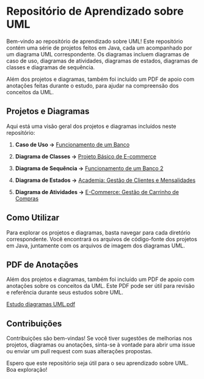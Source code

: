 # Repositório de Aprendizado sobre UML

Bem-vindo ao repositório de aprendizado sobre UML! Este repositório contém uma série de projetos feitos em Java, cada um acompanhado por um diagrama UML correspondente. Os diagramas incluem diagramas de caso de uso, diagramas de atividades, diagramas de estados, diagramas de classes e diagramas de sequência.

Além dos projetos e diagramas, também foi incluído um PDF de apoio com anotações feitas durante o estudo, para ajudar na compreensão dos conceitos da UML.

## Projetos e Diagramas

Aqui está uma visão geral dos projetos e diagramas incluídos neste repositório:

1. **Caso de Uso ->** [Funcionamento de um Banco](https://github.com/heitorbrunini/UML/tree/master/Caso_de_uso)

2. **Diagrama de Classes ->** [Projeto Básico de E-commerce](https://github.com/heitorbrunini/UML/tree/master/Diagrama_de_classes)

3. **Diagrama de Sequência ->** [Funcionamento de um Banco 2](https://github.com/heitorbrunini/UML/tree/master/Diagrama_de_sequência)

4. **Diagrama de Estados ->** [Academia: Gestão de Clientes e Mensalidades](https://github.com/heitorbrunini/UML/tree/master/https://github.com/heitorbrunini/UML/tree/master/Diagrama_de_Estados)

5. **Diagrama de Atividades ->** [E-Commerce: Gestão de Carrinho de Compras](https://github.com/heitorbrunini/UML/tree/master/Diagrama_de_Atividades)

## Como Utilizar

Para explorar os projetos e diagramas, basta navegar para cada diretório correspondente. Você encontrará os arquivos de código-fonte dos projetos em Java, juntamente com os arquivos de imagem dos diagramas UML.

## PDF de Anotações

Além dos projetos e diagramas, também foi incluído um PDF de apoio com anotações sobre os conceitos da UML. Este PDF pode ser útil para revisão e referência durante seus estudos sobre UML.

[Estudo diagramas UML.pdf](https://github.com/heitorbrunini/UML/blob/master/Estudo%20diagramas%20UML.pdf)

## Contribuições

Contribuições são bem-vindas! Se você tiver sugestões de melhorias nos projetos, diagramas ou anotações, sinta-se à vontade para abrir uma issue ou enviar um pull request com suas alterações propostas.

Espero que este repositório seja útil para o seu aprendizado sobre UML. Boa exploração!
